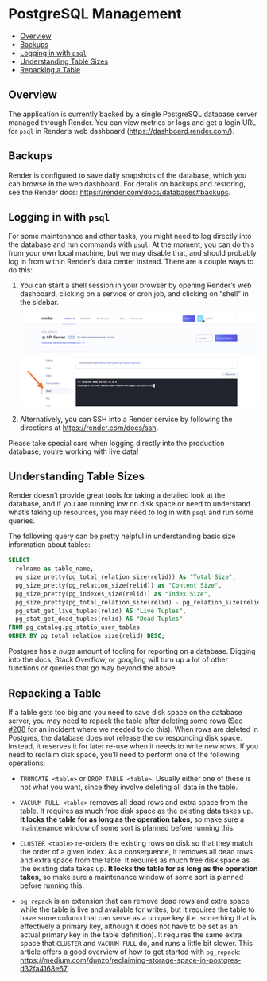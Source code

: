 # PostgreSQL Management

- [Overview](#overview)
- [Backups](#backups)
- [Logging in with `psql`](#logging-in-with-psql)
- [Understanding Table Sizes](#understanding-table-sizes)
- [Repacking a Table](#repacking-a-table)


## Overview

The application is currently backed by a single PostgreSQL database server managed through Render. You can view metrics or logs and get a login URL for `psql` in Render’s web dashboard (https://dashboard.render.com/).


## Backups

Render is configured to save daily snapshots of the database, which you can browse in the web dashboard. For details on backups and restoring, see the Render docs: https://render.com/docs/databases#backups.


## Logging in with `psql`

For some maintenance and other tasks, you might need to log directly into the database and run commands with `psql`. At the moment, you can do this from your own local machine, but we may disable that, and should probably log in from within Render’s data center instead. There are a couple ways to do this:

1. You can start a shell session in your browser by opening Render’s web dashboard, clicking on a service or cron job, and clicking on “shell” in the sidebar.

    ![Render Web Shell](../_assets/render-web-shell.png)

2. Alternatively, you can SSH into a Render service by following the directions at https://render.com/docs/ssh.

Please take special care when logging directly into the production database; you’re working with live data!


## Understanding Table Sizes

Render doesn’t provide great tools for taking a detailed look at the database, and if you are running low on disk space or need to understand what’s taking up resources, you may need to log in with `psql` and run some queries.

The following query can be pretty helpful in understanding basic size information about tables:

```sql
SELECT
  relname as table_name,
  pg_size_pretty(pg_total_relation_size(relid)) As "Total Size",
  pg_size_pretty(pg_relation_size(relid)) as "Content Size",
  pg_size_pretty(pg_indexes_size(relid)) as "Index Size",
  pg_size_pretty(pg_total_relation_size(relid) - pg_relation_size(relid)) as "Non-Content Size",
  pg_stat_get_live_tuples(relid) AS "Live Tuples",
  pg_stat_get_dead_tuples(relid) AS "Dead Tuples"
FROM pg_catalog.pg_statio_user_tables
ORDER BY pg_total_relation_size(relid) DESC;
```

Postgres has a *huge* amount of tooling for reporting on a database. Digging into the docs, Stack Overflow, or googling will turn up a lot of other functions or queries that go way beyond the above.


## Repacking a Table

If a table gets too big and you need to save disk space on the database server, you may need to repack the table after deleting some rows (See [#208][issue-208] for an incident where we needed to do this). When rows are deleted in Postgres, the database does not release the corresponding disk space. Instead, it reserves it for later re-use when it needs to write new rows. If you need to reclaim disk space, you’ll need to perform one of the following operations:

- `TRUNCATE <table>` or `DROP TABLE <table>`. Usually either one of these is not what you want, since they involve deleting all data in the table.

- `VACUUM FULL <table>` removes all dead rows and extra space from the table. It requires as much free disk space as the existing data takes up. **It locks the table for as long as the operation takes,** so make sure a maintenance window of some sort is planned before running this.

- `CLUSTER <table>` re-orders the existing rows on disk so that they match the order of a given index. As a consequence, it removes all dead rows and extra space from the table. It requires as much free disk space as the existing data takes up. **It locks the table for as long as the operation takes,** so make sure a maintenance window of some sort is planned before running this.

- `pg_repack` is an extension that can remove dead rows and extra space while the table is live and available for writes, but it requires the table to have some column that can serve as a unique key (i.e. something that is effectively a primary key, although it does not have to be set as an actual primary key in the table definition). It requires the same extra space that `CLUSTER` and `VACUUM FULL` do, and runs a little bit slower. This article offers a good overview of how to get started with `pg_repack`: https://medium.com/dunzo/reclaiming-storage-space-in-postgres-d32fa4168e67


[issue-208]: https://github.com/usdigitalresponse/univaf/issues/208
